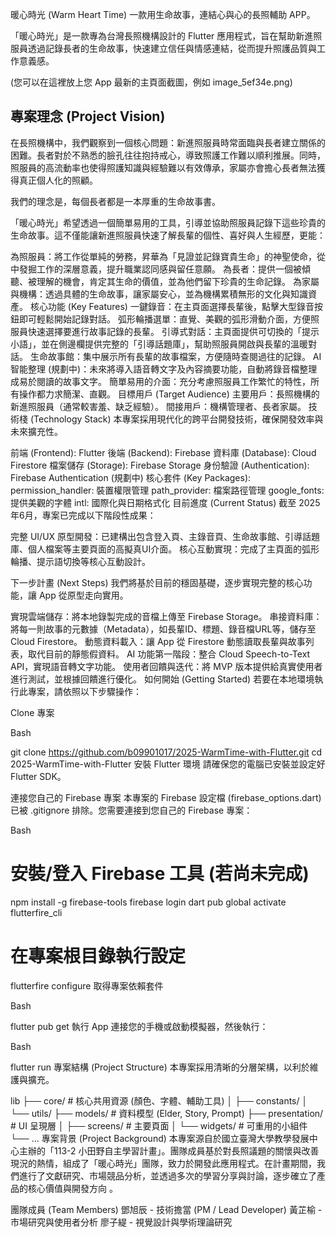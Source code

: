 暖心時光 (Warm Heart Time)
一款用生命故事，連結心與心的長照輔助 APP。

「暖心時光」是一款專為台灣長照機構設計的 Flutter 應用程式，旨在幫助新進照服員透過記錄長者的生命故事，快速建立信任與情感連結，從而提升照護品質與工作意義感。

(您可以在這裡放上您 App 最新的主頁面截圖，例如 image_5ef34e.png)
## 專案理念 (Project Vision)

在長照機構中，我們觀察到一個核心問題：新進照服員時常面臨與長者建立關係的困難。長者對於不熟悉的臉孔往往抱持戒心，導致照護工作難以順利推展。同時，照服員的高流動率也使得照護知識與經驗難以有效傳承，家屬亦會擔心長者無法獲得真正個人化的照顧。

我們的理念是，每個長者都是一本厚重的生命故事書。

「暖心時光」希望透過一個簡單易用的工具，引導並協助照服員記錄下這些珍貴的生命故事。這不僅能讓新進照服員快速了解長輩的個性、喜好與人生經歷，更能：

為照服員：將工作從單純的勞務，昇華為「見證並記錄寶貴生命」的神聖使命，從中發掘工作的深層意義，提升職業認同感與留任意願。
為長者：提供一個被傾聽、被理解的機會，肯定其生命的價值，並為他們留下珍貴的生命記錄。
為家屬與機構：透過具體的生命故事，讓家屬安心，並為機構累積無形的文化與知識資產。
核心功能 (Key Features)
一鍵錄音：在主頁面選擇長輩後，點擊大型錄音按鈕即可輕鬆開始記錄對話。
弧形輪播選單：直覺、美觀的弧形滑動介面，方便照服員快速選擇要進行故事記錄的長輩。
引導式對話：主頁面提供可切換的「提示小語」，並在側邊欄提供完整的「引導話題庫」，幫助照服員開啟與長輩的溫暖對話。
生命故事館：集中展示所有長輩的故事檔案，方便隨時查閱過往的記錄。
AI 智能整理 (規劃中)：未來將導入語音轉文字及內容摘要功能，自動將錄音檔整理成易於閱讀的故事文字。
簡單易用的介面：充分考慮照服員工作繁忙的特性，所有操作都力求簡潔、直觀。
目標用戶 (Target Audience)
主要用戶：長照機構的新進照服員（通常較害羞、缺乏經驗）。
間接用戶：機構管理者、長者家屬。
技術棧 (Technology Stack)
本專案採用現代化的跨平台開發技術，確保開發效率與未來擴充性。

前端 (Frontend): Flutter
後端 (Backend): Firebase
資料庫 (Database): Cloud Firestore
檔案儲存 (Storage): Firebase Storage
身份驗證 (Authentication): Firebase Authentication (規劃中)
核心套件 (Key Packages):
permission_handler: 裝置權限管理
path_provider: 檔案路徑管理
google_fonts: 提供美觀的字體
intl: 國際化與日期格式化
目前進度 (Current Status)
截至 2025年6月，專案已完成以下階段性成果：

完整 UI/UX 原型開發：已建構出包含登入頁、主錄音頁、生命故事館、引導話題庫、個人檔案等主要頁面的高擬真UI介面。
核心互動實現：完成了主頁面的弧形輪播、提示語切換等核心互動設計。

下一步計畫 (Next Steps)
我們將基於目前的穩固基礎，逐步實現完整的核心功能，讓 App 從原型走向實用。

實現雲端儲存：將本地錄製完成的音檔上傳至 Firebase Storage。
串接資料庫：將每一則故事的元數據（Metadata），如長輩ID、標題、錄音檔URL等，儲存至 Cloud Firestore。
動態資料載入：讓 App 從 Firestore 動態讀取長輩與故事列表，取代目前的靜態假資料。
AI 功能第一階段：整合 Cloud Speech-to-Text API，實現語音轉文字功能。
使用者回饋與迭代：將 MVP 版本提供給真實使用者進行測試，並根據回饋進行優化。
如何開始 (Getting Started)
若要在本地環境執行此專案，請依照以下步驟操作：

Clone 專案

Bash

git clone https://github.com/b09901017/2025-WarmTime-with-Flutter.git
cd 2025-WarmTime-with-Flutter
安裝 Flutter 環境
請確保您的電腦已安裝並設定好 Flutter SDK。

連接您自己的 Firebase 專案
本專案的 Firebase 設定檔 (firebase_options.dart) 已被 .gitignore 排除。您需要連接到您自己的 Firebase 專案：

Bash

# 安裝/登入 Firebase 工具 (若尚未完成)
npm install -g firebase-tools
firebase login
dart pub global activate flutterfire_cli

# 在專案根目錄執行設定
flutterfire configure
取得專案依賴套件

Bash

flutter pub get
執行 App
連接您的手機或啟動模擬器，然後執行：

Bash

flutter run
專案結構 (Project Structure)
本專案採用清晰的分層架構，以利於維護與擴充。

lib
├── core/             # 核心共用資源 (顏色、字體、輔助工具)
│   ├── constants/
│   └── utils/
├── models/           # 資料模型 (Elder, Story, Prompt)
├── presentation/     # UI 呈現層
│   ├── screens/      # 主要頁面
│   └── widgets/      # 可重用的小組件
└── ...
專案背景 (Project Background)
本專案源自於國立臺灣大學教學發展中心主辦的「113-2 小田野自主學習計畫」。團隊成員基於對長照議題的關懷與改善現況的熱情，組成了「暖心時光」團隊，致力於開發此應用程式。在計畫期間，我們進行了文獻研究、市場競品分析，並透過多次的學習分享與討論，逐步確立了產品的核心價值與開發方向 。




團隊成員 (Team Members)
鄧旭辰 - 技術擔當 (PM / Lead Developer)
黃芷榆 - 市場研究與使用者分析
廖子緹 - 視覺設計與學術理論研究